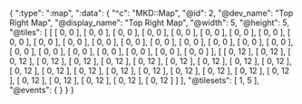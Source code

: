 {
  ":type": ":map",
  ":data": {
    "^c": "MKD::Map",
    "@id": 2,
    "@dev_name": "Top Right Map",
    "@display_name": "Top Right Map",
    "@width": 5,
    "@height": 5,
    "@tiles": [
      [
        [
          0,
          0
        ],
        [
          0,
          0
        ],
        [
          0,
          0
        ],
        [
          0,
          0
        ],
        [
          0,
          0
        ],
        [
          0,
          0
        ],
        [
          0,
          0
        ],
        [
          0,
          0
        ],
        [
          0,
          0
        ],
        [
          0,
          0
        ],
        [
          0,
          0
        ],
        [
          0,
          0
        ],
        [
          0,
          0
        ],
        [
          0,
          0
        ],
        [
          0,
          0
        ],
        [
          0,
          0
        ],
        [
          0,
          0
        ],
        [
          0,
          0
        ],
        [
          0,
          0
        ],
        [
          0,
          0
        ],
        [
          0,
          0
        ],
        [
          0,
          0
        ],
        [
          0,
          0
        ],
        [
          0,
          0
        ],
        [
          0,
          0
        ]
      ],
      [
        [
          0,
          12
        ],
        [
          0,
          12
        ],
        [
          0,
          12
        ],
        [
          0,
          12
        ],
        [
          0,
          12
        ],
        [
          0,
          12
        ],
        [
          0,
          12
        ],
        [
          0,
          12
        ],
        [
          0,
          12
        ],
        [
          0,
          12
        ],
        [
          0,
          12
        ],
        [
          0,
          12
        ],
        [
          0,
          12
        ],
        [
          0,
          12
        ],
        [
          0,
          12
        ],
        [
          0,
          12
        ],
        [
          0,
          12
        ],
        [
          0,
          12
        ],
        [
          0,
          12
        ],
        [
          0,
          12
        ],
        [
          0,
          12
        ],
        [
          0,
          12
        ],
        [
          0,
          12
        ],
        [
          0,
          12
        ],
        [
          0,
          12
        ]
      ]
    ],
    "@tilesets": [
      1,
      5
    ],
    "@events": {
    }
  }
}